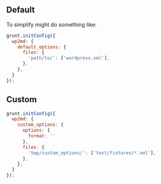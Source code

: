 ## Default

To simplify might do something like:

```js
grunt.initConfig({
  wp2md: {
    default_options: {
      files: {
        'path/to/': ['wordpress.xml'],
      },
    },
  }
});
```

## Custom

```js
grunt.initConfig({
  wp2md: {
    custom_options: {
      options: {
        format: ''
      },
      files: {
        'tmp/custom_options/': ['test/fixtures/*.xml'],
      },
    },
  }
});
